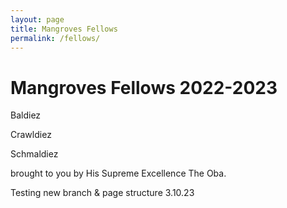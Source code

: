 ```yaml
---
layout: page
title: Mangroves Fellows
permalink: /fellows/
---
```


<h1> Mangroves Fellows 2022-2023 </h1>

Baldiez

Crawldiez

Schmaldiez

brought to you by His Supreme Excellence The Oba.




Testing new branch & page structure 3.10.23
